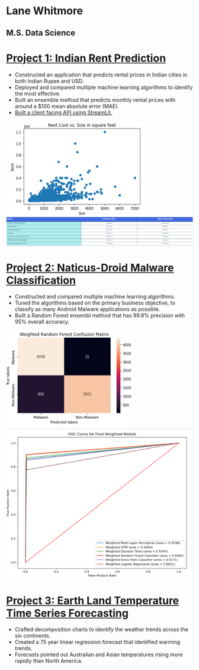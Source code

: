 # Lane Whitmore
## M.S. Data Science

# [Project 1: Indian Rent Prediction](https://github.com/lanewhitmore/Rent_Prediction)
- Constructed an application that predicts rental prices in Indian cities in both Indian Rupee and USD.
- Deployed and compared multiple machine learning algorithms to identify the most effective. 
- Built an ensemble method that predicts monthly rental prices with around a $100 mean absolute error (MAE). 
- [Built a client facing API using StreamLit.](https://lanewhitmore-rent-prediction-rent-app-eda---whitmore-vd5d0e.streamlit.app/)

![](https://github.com/lanewhitmore/lanewhitmore.github.io/blob/main/images/exploration.png)
![](https://github.com/lanewhitmore/lanewhitmore.github.io/blob/main/images/rent_results.png)

# [Project 2: Naticus-Droid Malware Classification](https://github.com/lanewhitmore/NATICUSdroid-Malware-Machine-Learning-Classification)
- Constructed and compared multiple machine learning algorithms. 
- Tuned the algorithms based on the primary business objective, to classify as many Android Malware applications as possible.
- Built a Random Forest ensembl method that has 99.8% precision with 95% overall accuracy. 

![](https://github.com/lanewhitmore/lanewhitmore.github.io/blob/main/images/Random_Forest_cm.png)
![](https://github.com/lanewhitmore/lanewhitmore.github.io/blob/main/images/naticus_ROC.png)

# [Project 3: Earth Land Temperature Time Series Forecasting](https://github.com/stephenkuc/ADS506_FinalProj)
- Crafted decomposition charts to identify the weather trends across the six continents. 
- Created a 75 year linear regression forecast that identified warming trends. 
- Forecasts pointed out Australian and Asian temperatures rising more rapidly than North America.
